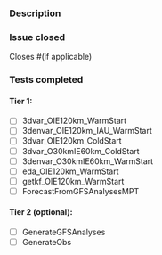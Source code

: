 ### Description

### Issue closed

Closes #(if applicable)

### Tests completed
#### Tier 1:
 - [ ] 3dvar_OIE120km_WarmStart
 - [ ] 3denvar_OIE120km_IAU_WarmStart
 - [ ] 3dvar_OIE120km_ColdStart
 - [ ] 3dvar_O30kmIE60km_ColdStart
 - [ ] 3denvar_O30kmIE60km_WarmStart
 - [ ] eda_OIE120km_WarmStart
 - [ ] getkf_OIE120km_WarmStart
 - [ ] ForecastFromGFSAnalysesMPT

#### Tier 2 (optional):
 - [ ] GenerateGFSAnalyses
 - [ ] GenerateObs
